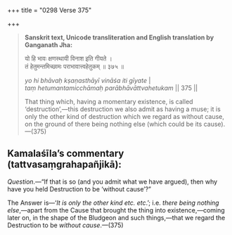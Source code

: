 +++
title = "0298 Verse 375"

+++
> **Sanskrit text, Unicode transliteration and English translation by Ganganath Jha:** 
>
> यो हि भावः क्षणस्थायी विनाश इति गीयते ।  
> तं हेतुमन्तमिच्छामः पराभावात्त्वहेतुकम् ॥ ३७५ ॥ 
>
> *yo hi bhāvaḥ kṣaṇasthāyī vināśa iti gīyate* \|  
> *taṃ hetumantamicchāmaḥ parābhāvāttvahetukam* \|\| 375 \|\| 
>
> That thing which, having a momentary existence, is called ‘destruction’,—this destruction we also admit as having a muse; it is only the other kind of destruction which we regard as without cause, on the ground of there being nothing else (which could be its cause).—(375)



## Kamalaśīla’s commentary (tattvasaṃgrahapañjikā):

*Question*.—“If that is so (and you admit what we have argued), then why have you held Destruction to be ‘without cause’?”

The Answer is—‘*It is only the other kind etc. etc*.’; i.e. *there being nothing else*,—apart from the Cause that brought the thing into existence,—coming later on, in the shape of the Bludgeon and such things,—that we regard the Destruction to be *without cause*.—(375)


